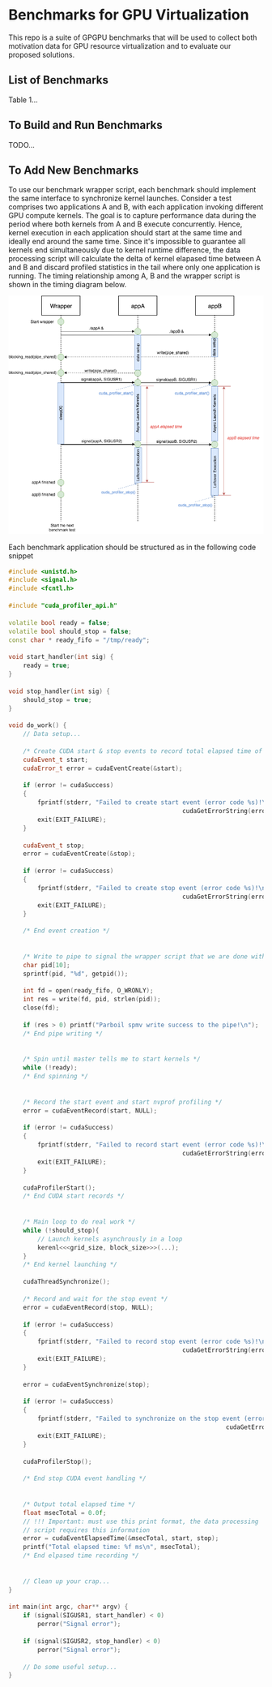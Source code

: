 # Benchmarks for GPU Virtualization 
This repo is a suite of GPGPU benchmarks that will be used to collect both motivation data for GPU resource virtualization and to evaluate our proposed solutions. 

## List of Benchmarks

Table 1...

## To Build and Run Benchmarks

TODO...

## To Add New Benchmarks
To use our benchmark wrapper script, each benchmark should implement the same interface to synchronize kernel launches. Consider a test comprises two applications A and B, with each application invoking different GPU compute kernels. The goal is to capture performance data during the period where both kernels from A and B execute concurrently. Hence, kernel execution in each application should start at the same time and ideally end around the same time. Since it's impossible to guarantee all kernels end simultaneously due to kernel runtime difference, the data processing script will calculate the delta of kernel elapased time between A and B and discard profiled statistics in the tail where only one application is running. The timing relationship among A, B and the wrapper script is shown in the timing diagram below.

![alt text](https://raw.githubusercontent.com/UofT-EcoSystem/GPU-Virtualization-Benchmarks/master/docs/wrapper_squence.png?token=AGTJ4mE9QrhHsR6V7_bMo_Whkr4ofRobks5cBWkowA%3D%3D)



Each benchmark application should be structured as in the following code snippet

```C++
#include <unistd.h>
#include <signal.h>
#include <fcntl.h>

#include "cuda_profiler_api.h"

volatile bool ready = false;
volatile bool should_stop = false;
const char * ready_fifo = "/tmp/ready"; 

void start_handler(int sig) {
    ready = true;
}

void stop_handler(int sig) {
    should_stop = true;
}

void do_work() {
    // Data setup...

    /* Create CUDA start & stop events to record total elapsed time of kernel execution */
    cudaEvent_t start;
    cudaError_t error = cudaEventCreate(&start);

    if (error != cudaSuccess)
    {   
        fprintf(stderr, "Failed to create start event (error code %s)!\n", 
                                                cudaGetErrorString(error));   
        exit(EXIT_FAILURE);
    }

    cudaEvent_t stop;
    error = cudaEventCreate(&stop);

    if (error != cudaSuccess)
    {   
        fprintf(stderr, "Failed to create stop event (error code %s)!\n", 
                                                cudaGetErrorString(error));
        exit(EXIT_FAILURE);
    }

    /* End event creation */ 
    
    
    /* Write to pipe to signal the wrapper script that we are done with data setup */
    char pid[10];
    sprintf(pid, "%d", getpid());

    int fd = open(ready_fifo, O_WRONLY);
    int res = write(fd, pid, strlen(pid));
    close(fd);

    if (res > 0) printf("Parboil spmv write success to the pipe!\n");
    /* End pipe writing */
    
    
    /* Spin until master tells me to start kernels */
    while (!ready);
    /* End spinning */
    
    
    /* Record the start event and start nvprof profiling */
    error = cudaEventRecord(start, NULL);

    if (error != cudaSuccess)
    {
        fprintf(stderr, "Failed to record start event (error code %s)!\n", 
                                                cudaGetErrorString(error));
        exit(EXIT_FAILURE);
    }
    
    cudaProfilerStart();
    /* End CUDA start records */
    
    
    /* Main loop to do real work */
    while (!should_stop){ 
        // Launch kernels asynchrously in a loop
        kerenl<<<grid_size, block_size>>>(...);    
    }
    /* End kernel launching */
    
    cudaThreadSynchronize();

    /* Record and wait for the stop event */
    error = cudaEventRecord(stop, NULL);

    if (error != cudaSuccess)
    {
        fprintf(stderr, "Failed to record stop event (error code %s)!\n", 
                                                cudaGetErrorString(error));
        exit(EXIT_FAILURE);
    }

    error = cudaEventSynchronize(stop);

    if (error != cudaSuccess)
    {
        fprintf(stderr, "Failed to synchronize on the stop event (error code %s)!\n", 
                                                            cudaGetErrorString(error));
        exit(EXIT_FAILURE);
    }
    
    cudaProfilerStop();
    
    /* End stop CUDA event handling */
    
    
    /* Output total elapsed time */
    float msecTotal = 0.0f;
    // !!! Important: must use this print format, the data processing 
    // script requires this information 
    error = cudaEventElapsedTime(&msecTotal, start, stop);
    printf("Total elapsed time: %f ms\n", msecTotal);
    /* End elpased time recording */


    // Clean up your crap...
}

int main(int argc, char** argv) {
    if (signal(SIGUSR1, start_handler) < 0)
        perror("Signal error");

    if (signal(SIGUSR2, stop_handler) < 0)
        perror("Signal error");

    // Do some useful setup...
}

```
